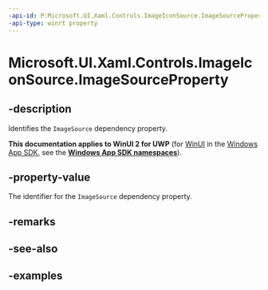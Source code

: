 ```yaml
---
-api-id: P:Microsoft.UI.Xaml.Controls.ImageIconSource.ImageSourceProperty
-api-type: winrt property
---
```


# Microsoft.UI.Xaml.Controls.ImageIconSource.ImageSourceProperty

<!--
public static Windows.UI.Xaml.DependencyProperty ImageSourceProperty { get; }
-->

## -description

Identifies the `ImageSource` dependency property.

**This documentation applies to WinUI 2 for UWP** (for [WinUI](/windows/apps/winui/winui3/) in the [Windows App SDK](/windows/apps/windows-app-sdk/), see the **[Windows App SDK namespaces](/windows/windows-app-sdk/api/winrt/)**).

## -property-value

The identifier for the `ImageSource` dependency property.

## -remarks

## -see-also

## -examples
